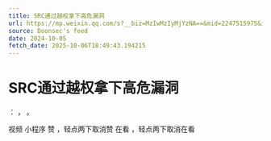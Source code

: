```yaml
---
title: SRC通过越权拿下高危漏洞
url: https://mp.weixin.qq.com/s?__biz=MzIwMzIyMjYzNA==&mid=2247515975&idx=1&sn=fc34ebb2e5bf60646927fd254eb9d533
source: Doonsec's feed
date: 2024-10-05
fetch_date: 2025-10-06T18:49:43.194215
---
```


# SRC通过越权拿下高危漏洞

：
，
。

视频
小程序
赞
，轻点两下取消赞
在看
，轻点两下取消在看